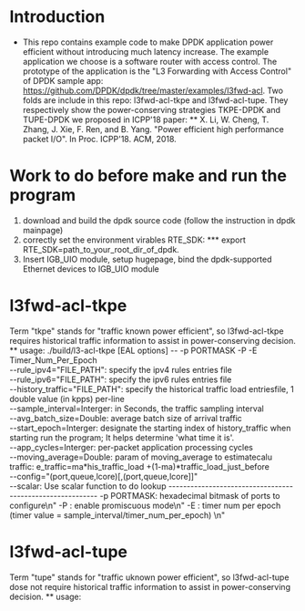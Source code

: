# Introduction
* This repo contains example code to make DPDK application power efficient without introducing much latency increase.
  The example application we choose is a software router with access control. The prototype of the application is the
  "L3 Forwarding with Access Control" of DPDK sample app: https://github.com/DPDK/dpdk/tree/master/examples/l3fwd-acl.
  Two folds are include in this repo: l3fwd-acl-tkpe and l3fwd-acl-tupe. They respectively show the  power-conserving
  strategies TKPE-DPDK and TUPE-DPDK we proposed in ICPP'18 paper:
  ** X. Li, W. Cheng, T. Zhang, J. Xie, F. Ren, and B. Yang. "Power efficient high performance packet I/O". In Proc. ICPP'18. ACM, 2018.

 # Work to do before make and run the program
 1. download and build the dpdk source code (follow the instruction in dpdk mainpage)
 2. correctly set the environment virables RTE_SDK:
 ***  export RTE_SDK=path_to_your_root_dir_of_dpdk.
 3. Insert IGB_UIO module, setup hugepage, bind the dpdk-supported Ethernet devices to IGB_UIO module

# l3fwd-acl-tkpe
  Term "tkpe" stands for "traffic known power efficient", so l3fwd-acl-tkpe requires historical traffic information to assist in power-conserving decision.
  ** usage:
  ./build/l3-acl-tkpe [EAL options] -- -p PORTMASK -P  -E Timer_Num_Per_Epoch \
           --rule_ipv4="FILE_PATH": specify the ipv4 rules entries file \
           --rule_ipv6="FILE_PATH": specify the ipv6 rules entries file\
           --history_traffic="FILE_PATH": specify the historical traffic load entriesfile, 1 double value (in kpps) per-line \
           --sample_interval=Interger: in Seconds, the traffic sampling interval \
           --avg_batch_size=Double: average batch size of arrival traffic\
           --start_epoch=Interger: designate the starting index of history_traffic when starting run the program; It helps determine 'what time it is'.\
           --app_cycles=Interger: per-packet application processing cycles \
           --moving_average=Double: param of moving_average to estimatecalu traffic: e_traffic=ma*his_traffic_load +(1-ma)*traffic_load_just_before \
           --config="(port,queue,lcore)[,(port,queue,lcore]]" \
           --scalar: Use scalar function to do lookup
           ----------------------------------------------------------
           -p PORTMASK: hexadecimal bitmask of ports to configure\n"
           -P : enable promiscuous mode\n"
           -E : timer num per epoch (timer value = sample_interval/timer_num_per_epoch) \n"
  
# l3fwd-acl-tupe
  Term "tupe" stands for "traffic uknown power efficient", so l3fwd-acl-tupe dose not require historical traffic information to assist in power-conserving decision.
  ** usage:

